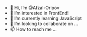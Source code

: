 - 👋 Hi, I’m @Afzal-Oripov
- 👀 I’m interested in FrontEnd!
- 🌱 I’m currently learning JavaScript
- 💞️ I’m looking to collaborate on ...
- 📫 How to reach me ...

<!---
Afzal-Oripov/Afzal-Oripov is a ✨ special ✨ repository because its `README.md` (this file) appears on your GitHub profile.
You can click the Preview link to take a look at your changes.
--->
